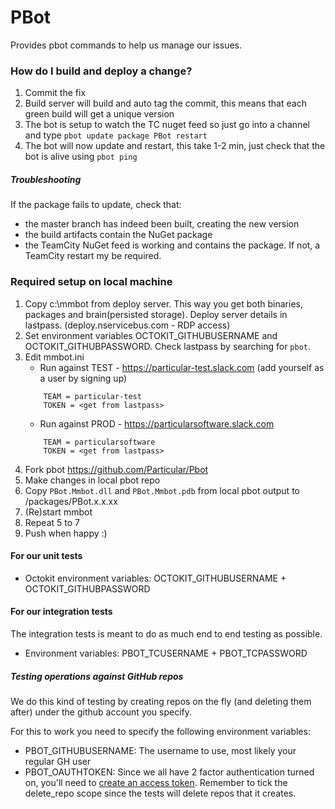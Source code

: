 PBot
===========

Provides pbot commands to help us manage our issues.

### How do I build and deploy a change?

1. Commit the fix
2. Build server will build and auto tag the commit, this means that each green build will get a unique version
3. The bot is setup to watch the TC nuget feed so just go into a channel and type `pbot update package PBot restart`
4. The bot will now update and restart, this take 1-2 min, just check that the bot is alive using `pbot ping`

##### Troubleshooting

If the package fails to update, check that:
* the master branch has indeed been built, creating the new version
* the build artifacts contain the NuGet package
* the TeamCity NuGet feed is working and contains the package. If not, a TeamCity restart my be required.

### Required setup on local machine

1. Copy c:\mmbot from deploy server. This way you get both binaries, packages and brain(persisted storage). Deploy server details in lastpass. (deploy.nservicebus.com - RDP access)
2. Set environment variables OCTOKIT_GITHUBUSERNAME and OCTOKIT_GITHUBPASSWORD. Check lastpass by searching for `pbot`.
3. Edit mmbot.ini 
	* Run against TEST - https://particular-test.slack.com (add yourself as a user by signing up)
	```		
		TEAM = particular-test
		TOKEN = <get from lastpass>		
	```
	* Run against PROD - https://particularsoftware.slack.com
	```		
		TEAM = particularsoftware
		TOKEN = <get from lastpass>		
	```
4. Fork pbot https://github.com/Particular/Pbot
5. Make changes in local pbot repo
6. Copy `PBot.Mmbot.dll` and `PBot.Mmbot.pdb` from local pbot output to <mmbot-dir>/packages/PBot.x.x.xx
7. (Re)start mmbot
8. Repeat 5 to 7
9. Push when happy :)

#### For our unit tests

* Octokit environment variables: OCTOKIT_GITHUBUSERNAME + OCTOKIT_GITHUBPASSWORD

#### For our integration tests

The integration tests is meant to do as much end to end testing as possible.

* Environment variables: PBOT_TCUSERNAME + PBOT_TCPASSWORD

##### Testing operations against GitHub repos

We do this kind of testing by creating repos on the fly (and deleting them after) under the github account you specify.

For this to work you need to specify the following environment variables:


* PBOT_GITHUBUSERNAME: The username to use, most likely your regular GH user
* PBOT_OAUTHTOKEN: Since we all have 2 factor authentication turned on, you'll need to [create an access token](https://github.com/settings/tokens/new). Remember to tick the delete_repo scope since the tests will delete repos that it creates. 
